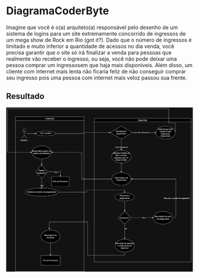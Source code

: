 # DiagramaCoderByte

Imagine que você é o(a) arquiteto(a) responsável pelo desenho de um sistema de logins para um site extremamente concorrido de ingressos de um mega show de Rock em Rio (got it?). Dado que o número de ingressos é limitado e muito inferior a quantidade de acessos no dia venda, você precisa garantir que o site só irá finalizar a venda para pessoas que realmente vão receber o ingresso, ou seja, você não pode deixar uma pessoa comprar um ingressosem que haja mais disponíveis. Além disso, um cliente com internet mais lenta não ficaria feliz de não conseguir comprar seu ingresso pois uma pessoa com internet mais veloz passou sua frente.

## Resultado
![Diagrama](./img/Diagrama.png) 